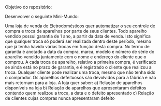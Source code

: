 Objetivo do repositório:

Desenvolver o seguinte Mini-Mundo:

Uma loja de venda de Eletrodomésticos quer automatizar o seu controle de compra e troca de aparelhos por parte de seus clientes. Todo aparelho vendido possui garantia de 1 ano, a partir da data de venda. Isto significa que qualquer troca só poderá ser realizada dentro deste período, mesmo que já tenha havido várias trocas em função desta compra.
No termo de garantia é anotado a data da compra, marca, modelo e número de série do aparelho vendido juntamente com o nome e endereço do cliente que o comprou. A cada troca de aparelho, relativo a primeira compra, é verificado se ainda está no prazo de garantia, e é registrado o cliente que realizou a troca. Qualquer cliente pode realizar uma troca, mesmo que não tenha sido o comprador. Os aparelhos defeituosos são devolvidos para a fábrica e não mais retornam para a loja. A loja quer saber: 
a)  Relação de aparelhos disponíveis na loja
b) Relação de aparelhos que apresentaram defeitos contendo quem realizou a troca, a data e o defeito apresentado
c)  Relação de clientes cujas compras nunca apresentaram defeito
